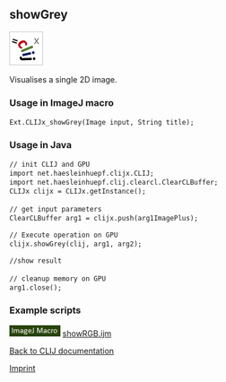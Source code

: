 ## showGrey
![Image](images/mini_clijx_logo.png)

Visualises a single 2D image.

### Usage in ImageJ macro
```
Ext.CLIJx_showGrey(Image input, String title);
```


### Usage in Java
```
// init CLIJ and GPU
import net.haesleinhuepf.clijx.CLIJ;
import net.haesleinhuepf.clij.clearcl.ClearCLBuffer;
CLIJx clijx = CLIJx.getInstance();

// get input parameters
ClearCLBuffer arg1 = clijx.push(arg1ImagePlus);
```

```
// Execute operation on GPU
clijx.showGrey(clij, arg1, arg2);
```

```
//show result

// cleanup memory on GPU
arg1.close();
```




### Example scripts
<a href="https://github.com/clij/clij-advanced-filters/blob/master/src/main/macro/"><img src="images/language_macro.png" height="20"/></a> [showRGB.ijm](https://github.com/clij/clij-advanced-filters/blob/master/src/main/macro/showRGB.ijm)  


[Back to CLIJ documentation](https://clij.github.io/)

[Imprint](https://clij.github.io/imprint)
